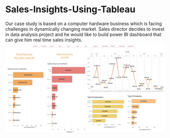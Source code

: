 # Sales-Insights-Using-Tableau

Our case study is based on a computer hardware business which is facing challenges in dynamically changing market. Sales director decides to invest in data analysis project and he would like to build power BI dashboard that can give him real time sales insights.
![image alt](https://github.com/NavAneEth777/Sales-Insights-Using-Tableau/blob/main/Screenshot.png?raw=true)
